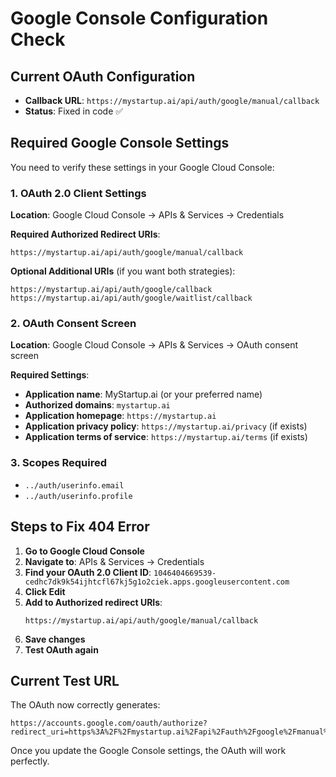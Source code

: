 # Google Console Configuration Check

## Current OAuth Configuration
- **Callback URL**: `https://mystartup.ai/api/auth/google/manual/callback`
- **Status**: Fixed in code ✅

## Required Google Console Settings

You need to verify these settings in your Google Cloud Console:

### 1. OAuth 2.0 Client Settings
**Location**: Google Cloud Console → APIs & Services → Credentials

**Required Authorized Redirect URIs**:
```
https://mystartup.ai/api/auth/google/manual/callback
```

**Optional Additional URIs** (if you want both strategies):
```
https://mystartup.ai/api/auth/google/callback
https://mystartup.ai/api/auth/google/waitlist/callback
```

### 2. OAuth Consent Screen
**Location**: Google Cloud Console → APIs & Services → OAuth consent screen

**Required Settings**:
- **Application name**: MyStartup.ai (or your preferred name)
- **Authorized domains**: `mystartup.ai`
- **Application homepage**: `https://mystartup.ai`
- **Application privacy policy**: `https://mystartup.ai/privacy` (if exists)
- **Application terms of service**: `https://mystartup.ai/terms` (if exists)

### 3. Scopes Required
- `../auth/userinfo.email`
- `../auth/userinfo.profile`

## Steps to Fix 404 Error

1. **Go to Google Cloud Console**
2. **Navigate to**: APIs & Services → Credentials
3. **Find your OAuth 2.0 Client ID**: `1046404669539-cedhc7dk9k54ijhtcfl67kj5g1o2ciek.apps.googleusercontent.com`
4. **Click Edit**
5. **Add to Authorized redirect URIs**:
   ```
   https://mystartup.ai/api/auth/google/manual/callback
   ```
6. **Save changes**
7. **Test OAuth again**

## Current Test URL
The OAuth now correctly generates:
```
https://accounts.google.com/oauth/authorize?redirect_uri=https%3A%2F%2Fmystartup.ai%2Fapi%2Fauth%2Fgoogle%2Fmanual%2Fcallback
```

Once you update the Google Console settings, the OAuth will work perfectly.